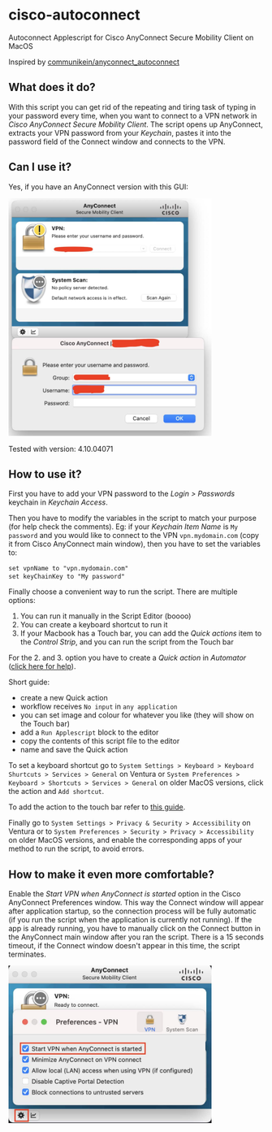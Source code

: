 # cisco-autoconnect
Autoconnect Applescript for Cisco AnyConnect Secure Mobility Client on MacOS

Inspired by [communikein/anyconnect_autoconnect](https://github.com/communikein/anyconnect_autoconnect/blob/master/anyconnect.scpt)

## What does it do?
With this script you can get rid of the repeating and tiring task of typing in your password every time, when you want to connect to a VPN network in _Cisco AnyConnect Secure Mobility Client_.
The script opens up AnyConnect, extracts your VPN password from your _Keychain_, pastes it into the password field of the Connect window and connects to the VPN.

## Can I use it?
Yes, if you have an AnyConnect version with this GUI:

<img src="/screenshots/gui.jpg" alt="GUI" width="400"/>

Tested with version: 4.10.04071

## How to use it?
First you have to add your VPN password to the _Login > Passwords_ keychain in _Keychain Access_.

Then you have to modify the variables in the script to match your purpose (for help check the comments). 
Eg: if your _Keychain Item Name_ is `My password` and you would like to connect to the VPN `vpn.mydomain.com` (copy it from Cisco AnyConnect main window), then you have to set the variables to:

```
set vpnName to "vpn.mydomain.com"
set keyChainKey to "My password"
```

Finally choose a convenient way to run the script. There are multiple options:
1. You can run it manually in the Script Editor (boooo)
2. You can create a keyboard shortcut to run it
3. If your Macbook has a Touch bar, you can add the _Quick actions_ item to the _Control Strip_, and you can run the script from the Touch bar

For the 2. and 3. option you have to create a _Quick action_ in _Automator_ ([click here for help](https://support.apple.com/en-lk/guide/automator/aut73234890a/mac)).

Short guide:
- create a new Quick action
- workflow receives `No input` in `any application`
- you can set image and colour for whatever you like (they will show on the Touch bar)
- add a `Run Applescript` block to the editor
- copy the contents of this script file to the editor
- name and save the Quick action

To set a keyboard shortcut go to `System Settings > Keyboard > Keyboard Shurtcuts > Services > General` on Ventura or `System Preferences > Keyboard > Shortcuts > Services > General` on older MacOS versions, click the action and `Add shortcut`.

To add the action to the touch bar refer to [this guide](https://support.apple.com/en-lk/guide/automator/aut73234890a/mac).

Finally go to `System Settings > Privacy & Security > Accessibility` on Ventura or to `System Preferences > Security > Privacy > Accessibility` on older MacOS versions, and enable the corresponding apps of your method to run the script, to avoid errors.

## How to make it even more comfortable?
Enable the _Start VPN when AnyConnect is started_ option in the Cisco AnyConnect Preferences window. This way the Connect window will appear after application startup, so the connection process will be fully automatic (if you run the script when the application is currently not running). 
If the app is already running, you have to manually click on the Connect button in the AnyConnect main window after you ran the script. 
There is a 15 seconds timeout, if the Connect window doesn't appear in this time, the script terminates.

<img src="/screenshots/preferences.jpg" alt="Preferences" width="400"/>
